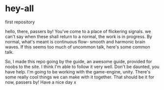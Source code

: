 # hey-all
first repository

hello, there, passers by! You've come to a place of flickering signals.
we can't say when these shall return to a normal, the work is in progress.
By normal, what's meant is continuous flow- smooth and harmonic brain waves.
If this seems too much of uncommon talk, here's some common talk.

So, I made this repo going by the guide, an awesome guide, provided for noobs to the site.
I think I'm able to follow it very well. Don't be daunted, you have help.
I'm going to be working with the game-engine, unity.
There's some really cool things we can make with it together.
That should be it for now, passers by! Have a nice day x
